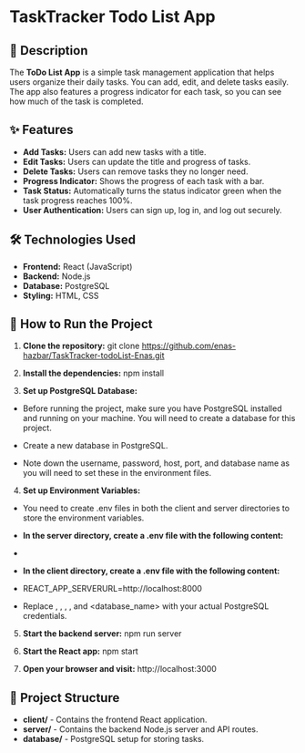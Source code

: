 # TaskTracker Todo List App

## 📄 Description
The **ToDo List App** is a simple task management application that helps users organize their daily tasks. You can add, edit, and delete tasks easily. The app also features a progress indicator for each task, so you can see how much of the task is completed.

## ✨ Features
- **Add Tasks:** Users can add new tasks with a title.
- **Edit Tasks:** Users can update the title and progress of tasks.
- **Delete Tasks:** Users can remove tasks they no longer need.
- **Progress Indicator:** Shows the progress of each task with a bar.
- **Task Status:** Automatically turns the status indicator green when the task progress reaches 100%.
- **User Authentication:** Users can sign up, log in, and log out securely.


## 🛠 Technologies Used
- **Frontend:** React (JavaScript)
- **Backend:** Node.js
- **Database:** PostgreSQL
- **Styling:** HTML, CSS

## 🚀 How to Run the Project

1. **Clone the repository:**
   git clone https://github.com/enas-hazbar/TaskTracker-todoList-Enas.git

2. **Install the dependencies:**
    npm install

3.  **Set up PostgreSQL Database:**

- Before running the project, make sure you have PostgreSQL installed and running on your machine. You will need to create a database for this project.

- Create a new database in PostgreSQL.
- Note down the username, password, host, port, and database name as you will need to set these in the environment files.

4. **Set up Environment Variables:**

- You need to create .env files in both the client and server directories to store the environment variables.

- **In the server directory, create a .env file with the following content:**
 - <username> <password> <host> <port>
- **In the client directory, create a .env file with the following content:**

- REACT_APP_SERVERURL=http://localhost:8000

- Replace <username>, <password>, <host>, <port>, and <database_name> with your actual PostgreSQL credentials.

5. **Start the backend server:**
    npm run server

6.  **Start the React app:**
    npm start

7.  **Open your browser and visit:**
    http://localhost:3000


## 📂 Project Structure
- **client/** - Contains the frontend React application.
- **server/** - Contains the backend Node.js server and API routes.
- **database/** - PostgreSQL setup for storing tasks.
